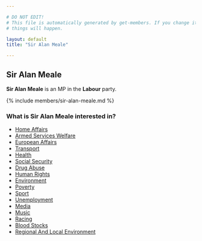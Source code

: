 ```yaml
---

# DO NOT EDIT!
# This file is automatically generated by get-members. If you change it, bad
# things will happen.

layout: default
title: "Sir Alan Meale"

---
```


## Sir Alan Meale

**Sir Alan Meale** is an MP in the **Labour** party.

{% include members/sir-alan-meale.md %}

### What is Sir Alan Meale interested in?


* [Home Affairs](/interests/home-affairs.html)
* [Armed Services Welfare](/interests/armed-services-welfare.html)
* [European Affairs](/interests/european-affairs.html)
* [Transport](/interests/transport.html)
* [Health](/interests/health.html)
* [Social Security](/interests/social-security.html)
* [Drug Abuse](/interests/drug-abuse.html)
* [Human Rights](/interests/human-rights.html)
* [Environment](/interests/environment.html)
* [Poverty](/interests/poverty.html)
* [Sport](/interests/sport.html)
* [Unemployment](/interests/unemployment.html)
* [Media](/interests/media.html)
* [Music](/interests/music.html)
* [Racing](/interests/racing.html)
* [Blood Stocks](/interests/blood-stocks.html)
* [Regional And Local Environment](/interests/regional-and-local-environment.html)

